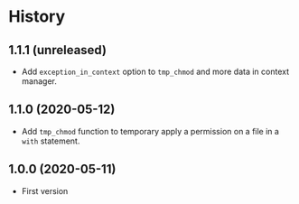 History
=======

1.1.1 (unreleased)
------------------

- Add `exception_in_context` option to `tmp_chmod` and more data in context manager.


1.1.0 (2020-05-12)
------------------

- Add `tmp_chmod` function to temporary apply a permission on a file in a `with` statement.


1.0.0 (2020-05-11)
------------------

- First version
